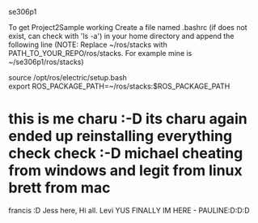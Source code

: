 se306p1

To get Project2Sample working
Create a file named .bashrc (if does not exist, can check with 'ls -a') in your home directory and append the following line
(NOTE: Replace ~/ros/stacks with PATH_TO_YOUR_REPO/ros/stacks. For example mine is ~/se306p1/ros/stacks)

source /opt/ros/electric/setup.bash <br>
export ROS_PACKAGE_PATH=~/ros/stacks:$ROS_PACKAGE_PATH <br>






this is me charu :-D its charu again ended up reinstalling 
everything check check :-D
michael cheating from windows and legit from linux
brett from mac
=======
francis :D
Jess here, Hi all. 
Levi
YUS FINALLY IM HERE - PAULINE:D:D:D
